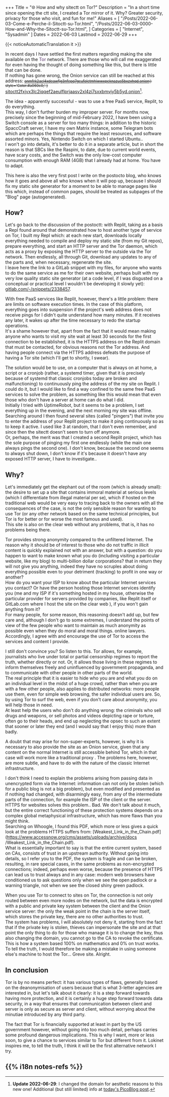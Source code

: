 +++
Title = "🌐️ How and why sitectt on Tor?"
Description = "In a short time since opening the ctt site, I created a Tor mirror of it. Why? Greater security, privacy for those who visit, and fun for me!"
Aliases = [
  "/Posts/2022-06-03-Come-e-Perche-il-Sitoctt-su-Tor.html",
  "/Posts/2022-06-03-0000-How-and-Why-the-Sitoctt-su-Tor.html",
]
Categories = [ "Internet", "Sysadmin" ]
Dates = 2022-06-03
Lastmod = 2022-06-29
+++

{{< noticeAutomaticTranslation it >}}



In recent days I have settled the first matters regarding making the site available on the <span style='Color:#59316b;'>Tor</span> network. There are those who will call me exaggerated for even having the thought of doing something like this, but there is little that can be done.  
If nothing has gone wrong, the Onion service can still be reached at this address:
<small>~~[onmfrk2acl4xdeawfjg3nfepq7gcufolctmhiwwxpcknazus5bxzxhqd.onion](http://onmfrk2acl4xdeawfjg3nfepq7gcufolctmhiwwxpcknazus5bxzxhqd.onion){: style='Color:#a060c0;' }~~</small>
[sitoctt2fxjvx3lc2iqqef2aeulflprjaasv2xl4zi7sxxbmvjy5b5yd.onion](http://sitoctt2fxjvx3lc2iqqef2aeulflprjaasv2xl4zi7sxxbmvjy5b5yd.onion)[^ New aesthetic domain].

The idea - apparently successful - was to use a free PaaS service, Replit, to do everything.  
This way, I don't further burden my improper server. For months now, precisely since the beginning of mid-February 2022, I have been using a Switch console as a server for too many things: in addition to the historic SpaccCraft server, I have my own Matrix instance, some Telegram bots which are perhaps the things that require the least resources, and software assorted minors. Yes, Nintendo Switch on which I started Ubuntu..  
I won't go into details, it's better to do it in a separate article, but in short the reason is that SBCs like the Raspini, to date, due to current world events, have scary costs, and the Switch was the only low-cost computer consumption with enough RAM (4GB) that I already had at home. You have to adapt.

This here is also the very first post I write on the postocto blog, who knows how it goes and above all who knows when it will pop up, because I should fix my static site generator for a moment to be able to manage pages like this which, instead of common pages, should be treated as subpages of the "Blog" page (autogenerated).

## How?

Let's go back to the discussion of the postoctt: with Replit, taking as a basis a Repl found around that demonstrated how to host another type of service on Tor, I built my Repl which: at each new start, downloads locally everything needed to compile and deploy my static site (from my Git repos), prepare everything, and start an HTTP server and the Tor daemon, which acts as a proxy by exposing the HTTP server to the outside via the Tor network. Then endlessly, all through Git, download any updates to any of the parts and, when necessary, regenerate the site.  
I leave here the link to a GitLab snippet with my files, for anyone who wants to do the same service as me for their own website, perhaps built with my very low quality static site generator (at a code level, if I was disgusted on a conceptual or practical level I wouldn't be developing it slowly yet): [gitlab.com/-/snippets/2338457](https://gitlab.com/-/snippets/2338457).

With free PaaS services like Replit, however, there's a little problem: there are limits on software execution times. In the case of this platform, everything goes into suspension if the project's web address does not receive pings for I didn't quite understand how many minutes. If it receives any later, it wakes up after the time necessary to redo the startup operations.  
It's a shame however that, apart from the fact that it would mean making anyone who wants to visit my site wait at least 30 seconds for the first connection to be established, it is the HTTPS address on the Replit domain that must be contacted, for obvious reasons not the Tor address. And having people connect via the HTTPS address defeats the purpose of having a Tor site (which I'll get to shortly, I swear).

The solution would be to use, on a computer that is always on at home, a script or a cronjob (rather, a systemd timer, given that it is precisely because of systemd that classic cronjobs today are broken and malfunctioning) to continuously ping the address of the my site on Replit. I could do it, but I would like to find a way confined to the same free PaaS services to solve the problem, as something like this would mean that even those who don't have a server at home can do what I did.  
Initially I tried with UptimeRobot, but it seems to be a problem, I set everything up in the evening, and the next morning my site was offline.  
Searching around I then found several sites (called "pingers") that invite you to enter the address of your Replit project to make it ping continuously so as to keep it active. I used like 3 at random, that I don't even remember, and since then the sitectt doesn't seem to turn off anymore.  
Or, perhaps, the merit was that I created a second Replit project, which has the sole purpose of pinging my first one endlessly (while the main one always pings the second one). I don't know, because the second one seems to always shut down, I don't know if it's because it doesn't have any exposed HTTP server, I have to investigate..

## Why?

Let's immediately get the elephant out of the room (which is already small): the desire to set up a site that contains immoral material at serious levels (which I differentiate from illegal material per se), which if hosted on the traditional web would be very easy to tracing back to the owners with all the consequences of the case, is not the only sensible reason for wanting to use Tor (or any other network based on the same technical principles, but Tor is for better or for worse the most famous and used).  
This site is also on the clear web without any problems, that is, it has no problems being there.

Tor provides strong anonymity compared to the unfiltered Internet. The reason why it should be of interest to those who do not traffic in illicit content is quickly explained not with an answer, but with a question: do you happen to want to make known what you do (including visiting a particular website, like my blog) to multi-billion dollar corporations? that in return they will not give you anything, indeed they have no scruples about doing everything possible even to your detriment (tracking) to profit in one way or another?  
How do you want your ISP to know about the particular Internet services you contact? Or have the person hosting those Internet services identify you (me and my ISP if it's something hosted in my house, otherwise the particular provider for servers provided by companies, like Replit itself or GitLab.com where I host the site on the clear web ), if you won't gain anything from it?  
For many people, for some reason, this reasoning doesn't add up, but few care and, although I don't go to some extremes, I understand the points of view of the few people who want to maintain as much anonymity as possible even when they do moral and moral things. online lawyers. Accordingly, I agree with and encourage the use of Tor to access the services and content I provide.

I still don't convince you? So listen to this. Tor allows, for example, journalists who live under total or partial censorship regimes to report the truth, whether directly or not. Or, it allows those living in these regimes to inform themselves freely and uninfluenced by government propaganda, and to communicate with other people in other parts of the world.  
The real principle that it is easier to hide who you are and what you do on an individual level in the midst of a huge crowd, rather than when you are with a few other people, also applies to distributed networks: more people use them, even for simple web browsing, the safer individual users are. So, by using Tor to surf the web, even if you don't care about anonymity, you will help those in need.  
At least help the users who don't do anything wrong: the criminals who sell drugs and weapons, or sell photos and videos depicting rape or torture, often go to their heads, and end up neglecting the opsec to such an extent that sooner or later they end (and I would say that I enjoy this) more than badly.

A doubt that may arise for non-super-experts, however, is why it is necessary to also provide the site as an Onion service, given that any content on the normal Internet is still accessible behind Tor, which in that case will work more like a traditional proxy . The problems here, however, are more subtle, and have to do with the nature of the classic Internet infrastructure.

I don't think I need to explain the problems arising from passing data in unencrypted form via the Internet: information can not only be stolen (which for a public blog is not a big problem), but even modified and presented as if nothing had changed, with disarmingly easy, from any of the intermediate parts of the connection, for example the ISP of the client or the server.  
HTTPS for websites solves this problem.. Bad. We don't talk about it much, but the entire correct functioning of these protection systems depends on a complex global metaphysical infrastructure, which has more flaws than you might think.  
Searching on Whoogle, I found this PDF, which more or less gives a quick look at the problems HTTPS suffers from: [Weakest_Link_in_the_Chain.pdf](https://www.accessnow.org/cms/assets/uploads/archive/docs /Weakest_Link_in_the_Chain.pdf).  
What is essentially important to say is that the entire current system, based on CAs, consists of trust in an upstream authority. Without going into details, so I refer you to the PDF, the system is fragile and can be broken, resulting, in rare special cases, in the same problems as non-encrypted connections; indeed, perhaps even worse, because the presence of HTTPS can lead us to trust always and in any case: modern web browsers have conditioned us to ask questions only when we see the open padlock or a warning triangle, not when we see the closed shiny green padlock.

When you use Tor to connect to sites on Tor, the connection is not only routed between even more nodes on the network, but the data is encrypted with a public and private key system between the client and the Onion service server: the only the weak point in the chain is the server itself, which stores the private key, there are no other authorities to trust.  
The system has problems, I will absolutely not deny it, starting from the fact that if the private key is stolen, thieves can impersonate the site and at that point the only thing to do for those who manage it is to change the key, thus also changing the domain, you cannot go to the CA to revoke the certificate. This is how a system based 100% on mathematics and 0% on trust works.  
To tell the truth, I would therefore be making a mistake in using someone else's machine to host the Tor... Greve site. Alright.

## In conclusion

Tor is by no means perfect: it has various types of flaws, generally based on the deanonymisation of users because that is what 3-letter agencies are interested in, but let's talk about it clearly: it is a step forward towards having more protection, and it is certainly a huge step forward towards data security, in a way that ensures that communication between client and server is only as secure as server and client, without worrying about the minutiae introduced by any third party.

The fact that Tor is financially supported at least in part by the US government however, without going into too much detail, perhaps carries some profound dangerous implications. This is why I want, more or less soon, to give a chance to services similar to Tor but different from it. Lokinet inspires me, to tell the truth, I think it will be the first alternative network I try.

## {{% i18n notes-refs %}}

[^New aesthetic domain]: **Update 2022-06-29**: I changed the domain for aesthetic reasons to this new one! Additional (but still limited) info at [today's PicoBlog post](../PicoBlog.html#-2022-06-29-Minare-domini-Tor).